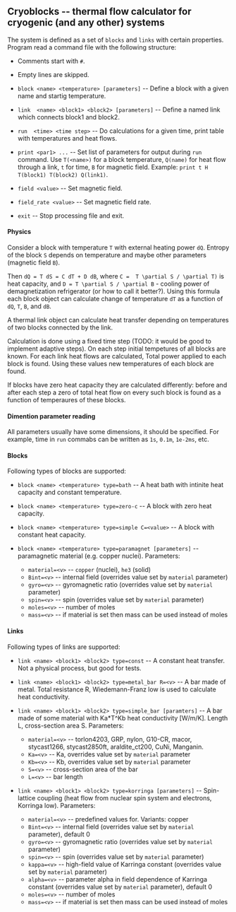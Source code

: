## Cryoblocks -- thermal flow calculator for cryogenic (and any other) systems

The system is defined as a set of `blocks` and `links` with certain properties. Program read a command file
with the following structure:

* Comments start with `#`.

* Empty lines are skipped.

* `block <name> <temperature> [parameters]` -- Define a block with a given name and startig temperature.

* `link  <name> <block1> <block2> [parameters]` -- Define a named link which connects block1 and block2.

* `run  <time> <time step>` -- Do calculations for a given time, print table with temperatures and heat flows.

* `print <par1> ...` -- Set list of parameters for output during `run` command.
  Use `T(<name>)` for a block temperature, `Q(name)` for heat flow
  through a link, `t` for time, `B` for magnetic field. Example: `print t
  H T(block1) T(block2) Q(link1)`.

* `field <value>` -- Set magnetic field.

* `field_rate <value>` -- Set magnetic field rate.

* `exit` -- Stop processing file and exit.

#### Physics

Consider a block with temperature `T` with external heating power `dQ`.
Entropy of the block `S` depends on temperature and maybe other
parameters (magnetic field `B`).

Then `dQ = T dS = C dT + D dB`, where `C =  T \partial S / \partial T)` is
heat capacity, and `D = T \partial S / \partial B` - cooling power of
demagnetization refrigerator (or how to call it better?). Using this
formula each block object can calculate change of temperature `dT` as a
function of `dQ`, `T`, `B`, and `dB`.

A thermal link object can calculate heat transfer depending on
temperatures of two blocks connected by the link.

Calculation is done using a fixed time step (TODO: it would be good to
implement adaptive steps). On each step initial tempetures of all blocks
are known. For each link heat flows are calculated, Total power applied
to each block is found. Using these values new temperatures of each block
are found.

If blocks have zero heat capacity they are calculated differently:
before and after each step a zero of total heat flow on every such block
is found as a function of temperaures of these blocks.

#### Dimention parameter reading

All parameters usually have some dimensions, it should be specified. For example,
time in `run` commabs can be written as `1s`, `0.1m`, `1e-2ms`, etc.

#### Blocks

Following types of blocks are supported:

* `block <name> <temperature> type=bath` -- A heat bath with intinite heat capacity and
constant temperature.

* `block <name> <temperature> type=zero-c` -- A block with zero heat capacity.

* `block <name> <temperature> type=simple C=<value>` -- A block with constant heat capacity.

* `block <name> <temperature> type=paramagnet [parameters]` -- paramagnetic material
(e.g. copper nuclei). Parameters:
  * `material=<v>` -- `copper` (nuclei), `he3` (solid)
  * `Bint=<v>` -- internal field (overrides value set by `material` parameter)
  * `gyro=<v>` -- gyromagnetic ratio (overrides value set by `material` parameter)
  * `spin=<v>` -- spin (overrides value set by `material` parameter)
  * `moles=<v>` -- number of moles
  * `mass=<v>` -- if material is set then mass can be used instead of moles

#### Links

Following types of links are supported:

* `link <name> <block1> <block2> type=const` -- A constant heat transfer. Not a physical process,
but good for tests.

* `link <name> <block1> <block2> type=metal_bar R=<v>` -- A bar made of metal.
Total resistance R, Wiedemann-Franz low is used to calculate heat conductivity.

* `link <name> <block1> <block2> type=simple_bar [paramters]` -- A bar made of some material
with Ka*T^Kb heat conductivity [W/m/K]. Length L, cross-section area S. Parameters:
  * `material=<v>` -- torlon4203, GRP, nylon, G10-CR, macor, stycast1266, stycast2850ft,
     araldite_ct200, CuNi, Manganin. 
  * `Ka=<v>` -- Ka, overrides value set by `material` parameter
  * `Kb=<v>` -- Kb, overrides value set by `material` parameter
  * `S=<v>`  -- cross-section area of the bar
  * `L=<v>`  -- bar length

* `link <name> <block1> <block2> type=korringa [parameters]` --
Spin-lattice coupling (heat flow from nuclear spin system and electrons,
Korringa low). Parameters:

  * `material=<v>` -- predefined values for. Variants: copper
  * `Bint=<v>` -- internal field (overrides value set by `material` parameter), default 0
  * `gyro=<v>` -- gyromagnetic ratio (overrides value set by `material` parameter)
  * `spin=<v>` -- spin (overrides value set by `material` parameter)
  * `kappa=<v>` -- high-field value of Karringa constant (overrides value set by `material` parameter)
  * `alpha=<v>` -- parameter alpha in field dependence of Karringa constant (overrides value set by `material` parameter), default 0
  * `moles=<v>` -- number of moles
  * `mass=<v>` -- if material is set then mass can be used instead of moles

